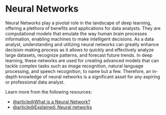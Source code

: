 # Neural Networks 

Neural Networks play a pivotal role in the landscape of deep learning, offering a plethora of benefits and applications for data analysts. They are computational models that emulate the way human brain processes information, enabling machines to make intelligent decisions. As a data analyst, understanding and utilizing neural networks can greatly enhance decision-making process as it allows to quickly and effectively analyze large datasets, recognize patterns, and forecast future trends. In deep learning, these networks are used for creating advanced models that can tackle complex tasks such as image recognition, natural language processing, and speech recognition, to name but a few. Therefore, an in-depth knowledge of neural networks is a significant asset for any aspiring or professional data analyst.

Learn more from the following resources:

- [@article@What is a Neural Network?](https://aws.amazon.com/what-is/neural-network/)
- [@article@Explained: Neural networks](https://news.mit.edu/2017/explained-neural-networks-deep-learning-0414)